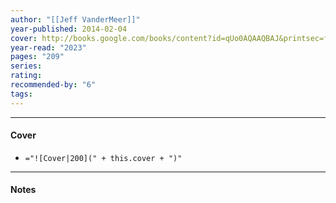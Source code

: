 ```yaml
---
author: "[[Jeff VanderMeer]]"
year-published: 2014-02-04
cover: http://books.google.com/books/content?id=qUo0AQAAQBAJ&printsec=frontcover&img=1&zoom=1&edge=curl&source=gbs_api
year-read: "2023"
pages: "209"
series: 
rating: 
recommended-by: "6"
tags:
---
```


---
#### Cover
- `="![Cover|200](" + this.cover + ")"`
---
#### Notes